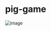 # pig-game

![image](https://github.com/Jarmovd/pig-game/assets/47450872/69f8d08f-839b-4418-beba-d891658789ed)
